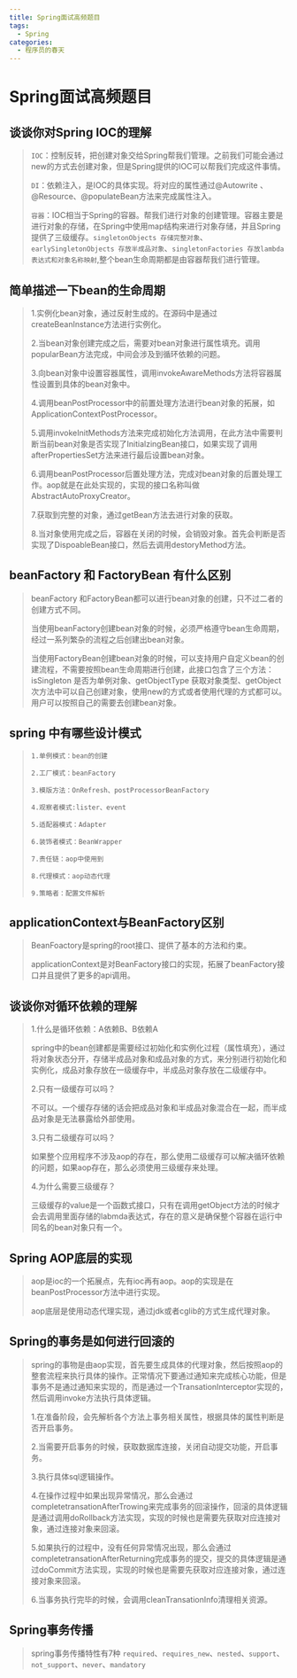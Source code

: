 ```yaml
---
title: Spring面试高频题目
tags:
  - Spring 
categories:
  - 程序员的春天
---
```

# Spring面试高频题目


## 谈谈你对Spring IOC的理解

>`IOC`：控制反转，把创建对象交给Spring帮我们管理。之前我们可能会通过new的方式去创建对象，但是Spring提供的IOC可以帮我们完成这件事情。
>
>`DI`：依赖注入，是IOC的具体实现。将对应的属性通过@Autowrite 、@Resource、@populateBean方法来完成属性注入。
>
>`容器`：IOC相当于Spring的容器。帮我们进行对象的创建管理。容器主要是进行对象的存储，在Spring中使用map结构来进行对象存储，并且Spring提供了三级缓存。`singletonObjects 存储完整对象`、`earlySingletonObjects 存放半成品对象`、`singletonFactories 存放lambda表达式和对象名称映射`,整个bean生命周期都是由容器帮我们进行管理。

## 简单描述一下bean的生命周期

> 1.实例化bean对象，通过反射生成的。在源码中是通过createBeanInstance方法进行实例化。
>
> 2.当bean对象创建完成之后，需要对bean对象进行属性填充。调用popularBean方法完成，中间会涉及到循环依赖的问题。
>
> 3.向bean对象中设置容器属性，调用invokeAwareMethods方法将容器属性设置到具体的bean对象中。
>
> 4.调用beanPostProcessor中的前置处理方法进行bean对象的拓展，如ApplicationContextPostProcessor。
>
> 5.调用invokeInitMethods方法来完成初始化方法调用，在此方法中需要判断当前bean对象是否实现了InitialzingBean接口，如果实现了调用afterPropertiesSet方法来进行最后设置bean对象。
>
> 6.调用beanPostProcessor后置处理方法，完成对bean对象的后置处理工作。aop就是在此处实现的，实现的接口名称叫做AbstractAutoProxyCreator。
>
> 7.获取到完整的对象，通过getBean方法去进行对象的获取。
>
> 8.当对象使用完成之后，容器在关闭的时候，会销毁对象。首先会判断是否实现了DispoableBean接口，然后去调用destoryMethod方法。

## beanFactory 和 FactoryBean 有什么区别

> beanFactory 和FactoryBean都可以进行bean对象的创建，只不过二者的创建方式不同。
>
> 当使用beanFactory创建bean对象的时候，必须严格遵守bean生命周期，经过一系列繁杂的流程之后创建出bean对象。
>
> 当使用FactoryBean创建bean对象的时候，可以支持用户自定义bean的创建流程，不需要按照bean生命周期进行创建，此接口包含了三个方法：isSingleton 是否为单例对象、getObjectType 获取对象类型、getObject 次方法中可以自己创建对象，使用new的方式或者使用代理的方式都可以。用户可以按照自己的需要去创建bean对象。

## spring 中有哪些设计模式

>`1.单例模式：bean的创建`
>
>`2.工厂模式：beanFactory`
>
>`3.模版方法：OnRefresh、postProcessorBeanFactory`
>
>`4.观察者模式:lister、event`
>
>`5.适配器模式：Adapter`
>
>`6.装饰者模式：BeanWrapper`
>
>`7.责任链：aop中使用到`
>
>`8.代理模式：aop动态代理`
>
>`9.策略者：配置文件解析`

## applicationContext与BeanFactory区别

> BeanFoactory是spring的root接口、提供了基本的方法和约束。
>
> applicationContext是对BeanFactory接口的实现，拓展了beanFactory接口并且提供了更多的api调用。

## 谈谈你对循环依赖的理解

>1.什么是循环依赖：A依赖B、B依赖A
>
>spring中的bean创建都是需要经过初始化和实例化过程（属性填充），通过将对象状态分开，存储半成品对象和成品对象的方式，来分别进行初始化和实例化，成品对象存放在一级缓存中，半成品对象存放在二级缓存中。
>
>2.只有一级缓存可以吗？
>
>不可以。一个缓存存储的话会把成品对象和半成品对象混合在一起，而半成品对象是无法暴露给外部使用。
>
>3.只有二级缓存可以吗？
>
>如果整个应用程序不涉及aop的存在，那么使用二级缓存可以解决循环依赖的问题，如果aop存在，那么必须使用三级缓存来处理。
>
>4.为什么需要三级缓存？
>
>三级缓存的value是一个函数式接口，只有在调用getObject方法的时候才会去调用里面存储的labmda表达式，存在的意义是确保整个容器在运行中同名的bean对象只有一个。

## Spring AOP底层的实现

>aop是ioc的一个拓展点，先有ioc再有aop。aop的实现是在beanPostProcessor方法中进行实现。
>
>aop底层是使用动态代理实现，通过jdk或者cglib的方式生成代理对象。

## Spring的事务是如何进行回滚的

>spring的事物是由aop实现，首先要生成具体的代理对象，然后按照aop的整套流程来执行具体的操作。正常情况下要通过通知来完成核心功能，但是事务不是通过通知来实现的，而是通过一个TransationInterceptor实现的，然后调用invoke方法执行具体逻辑。
>
>1.在准备阶段，会先解析各个方法上事务相关属性，根据具体的属性判断是否开启事务。
>
>2.当需要开启事务的时候，获取数据库连接，关闭自动提交功能，开启事务。
>
>3.执行具体sql逻辑操作。
>
>4.在操作过程中如果出现异常情况，那么会通过completetransationAfterTrowing来完成事务的回滚操作，回滚的具体逻辑是通过调用doRollback方法实现，实现的时候也是需要先获取对应连接对象，通过连接对象来回滚。
>
>5.如果执行的过程中，没有任何异常情况出现，那么会通过completetransationAfterReturning完成事务的提交，提交的具体逻辑是通过doCommit方法实现，实现的时候也是需要先获取对应连接对象，通过连接对象来回滚。
>
>6.当事务执行完毕的时候，会调用cleanTransationInfo清理相关资源。

## Spring事务传播

>spring事务传播特性有7种 `required`、`requires_new`、`nested`、`support`、`not_support`、`never`、`mandatory`
